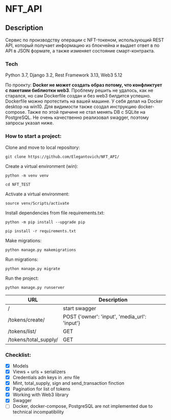 # NFT_API
## Description
Сервис по производству операции с NFT-токеном, использующий REST API, который получает информацию из блокчейна и выдает ответ в по API в JSON формате, а также изменяет состояние смарт-контракта.

### Tech
Python 3.7, Django 3.2, Rest Framework 3.13, Web3 5.12


По проекту:
  <b>Docker не может создать образ потому, что конфликтует с пакетами библиотки web3</b>. Проблему решить не удалось, как не старался, но сам Dockerfile создан и без web3 билдится успешно. Dockerfile можно протестить на вашей машине. У себя делал на Docker desktop на win10. Для видимости также создал инструкцию docker-compose. Также по этой причине не стал менять DB с SQLite на PostgreSQL. Не очень качественно реализовал swagger, поэтому запросы указал ниже.


### How to start a project:

Clone and move to local repository:

```
git clone https://github.com/Elegantovich/NFT_API/
```
Create a virtual environment (win):
```
python -m venv venv
```
```
cd NFT_TEST
```
Activate a virtual environment:
```
source venv/Scripts/activate
```
Install dependencies from file requirements.txt:
```
python -m pip install --upgrade pip
```
```
pip install -r requirements.txt
```
Make migrations:
```
python manage.py makemigrations
```
Run migrations:
```
python manage.py migrate 
```
Run the project:
```
python manage.py runserver
```

| URL| Description |
| ------ | ------ |
| / | start swagger |
| /tokens/create/| POST {'owner': 'input', 'media_url': 'input'} |
| /tokens/list/ | GET |
| /tokens/total_supply/ | GET |

### Checklist:
- [x] Models
- [x] Views + urls + serializers
- [x] Credentials adn keys in .env file
- [x] Mint, total_supply, sign and send_transaction finction
- [x] Pagination for list of tokens
- [x] Working with Web3 library
- [x] Swagger
- [ ] Docker, docker-compose, PostgreSQL are not implemented due to technical incompatibility
